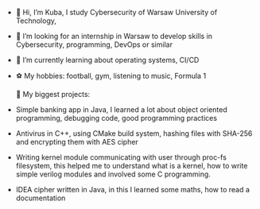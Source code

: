 - 👋 Hi, I’m Kuba, I study Cybersecurity of Warsaw University of Technology,
- 👀 I’m looking for an internship in Warsaw to develop skills in Cybersecurity, programming, DevOps or similar
- 🌱 I’m currently learning about operating systems, CI/CD 
- ⚽ My hobbies: football, gym, listening to music, Formula 1

	📖 My biggest projects:

- Simple banking app in Java, I learned a lot about object oriented programming, debugging code, good programming practices
- Antivirus in C++, using CMake build system, hashing files with SHA-256 and encrypting them with AES cipher
- Writing kernel module communicating with user through proc-fs filesystem, this helped me to understand what is a kernel, how to write simple verilog modules and involved some C programming.
- IDEA cipher written in Java, in this I learned some maths, how to read a documentation
